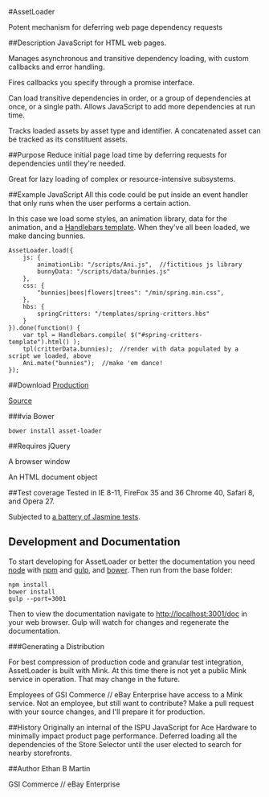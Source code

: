 #AssetLoader

Potent mechanism for deferring web page dependency requests

##Description
JavaScript for HTML web pages.

Manages asynchronous and transitive dependency loading, with custom callbacks and error handling.

Fires callbacks you specify through a promise interface.

Can load transitive dependencies in order, or a group of dependencies at once, or a single path. Allows JavaScript to add more dependencies at run time.

Tracks loaded assets by asset type and identifier. A concatenated asset can be tracked as its constituent assets.

##Purpose
Reduce initial page load time by deferring requests for dependencies until they're needed.

Great for lazy loading of complex or resource-intensive subsystems.

##Example JavaScript
All this code could be put inside an event handler that only runs when the user performs a certain action. 

In this case we load some styles, an animation library, data for the animation, and a [Handlebars template](http://handlebarsjs.com/). When they've all been loaded, we make dancing bunnies.

    AssetLoader.load({
        js: {
            animationLib: "/scripts/Ani.js",  //fictitious js library
            bunnyData: "/scripts/data/bunnies.js"
        },
        css: {
            "bunnies|bees|flowers|trees": "/min/spring.min.css",
        },
        hbs: {
            springCritters: "/templates/spring-critters.hbs"
        }
    }).done(function() {
        var tpl = Handlebars.compile( $("#spring-critters-template").html() );
        tpl(critterData.bunnies);  //render with data populated by a script we loaded, above
        Ani.mate("bunnies");  //make 'em dance!
    });

##Download
[Production](/dist/AssetLoader.min.js)

[Source](/src/js/AssetLoader.js)

###via Bower

    bower install asset-loader

##Requires
jQuery

A browser window

An HTML document object

##Test coverage
Tested in IE 8-11, FireFox 35 and 36 Chrome 40, Safari 8, and Opera 27.

Subjected to [a battery of Jasmine tests](/tst/run.jade).

## Development and Documentation
To start developing for AssetLoader or better the documentation you need [node](http://nodejs.org/) with [npm](https://www.npmjs.com/) and [gulp](http://gulpjs.com/), and [bower](http://bower.io/). Then run from the base folder:

    npm install
    bower install
    gulp --port=3001

Then to view the documentation navigate to [http://localhost:3001/doc](http://localhost:3001/doc) in your web browser. Gulp will watch for changes and regenerate the documentation.

###Generating a Distribution

For best compression of production code and granular test integration, AssetLoader is built with Mink. At this time there is not yet a public Mink service in operation. That may change in the future. 

Employees of GSI Commerce // eBay Enterprise have access to a Mink service. Not an employee, but still want to contribute? Make a pull request with your source changes, and I'll prepare it for production.

##History
Originally an internal of the ISPU JavaScript for Ace Hardware to minimally impact product page performance.
Deferred loading all the dependencies of the Store Selector until the user elected to search for nearby storefronts.

##Author
Ethan B Martin

GSI Commerce // eBay Enterprise